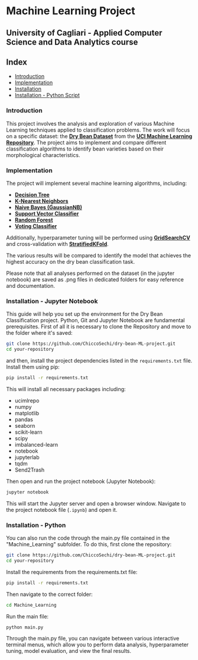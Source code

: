 # Machine Learning Project
## University of Cagliari - Applied Computer Science and Data Analytics course

## Index
- [Introduction](#Introduction)
- [Implementation](#Implementation)
- [Installation](#installation---jupyter-notebook)  
- [Installation - Python Script](#installation---python)  

### Introduction
This project involves the analysis and exploration of various Machine Learning techniques applied to classification problems. The work will focus on a specific dataset: the [**Dry Bean Dataset**](https://archive.ics.uci.edu/dataset/602/dry+bean+dataset) from the [**UCI Machine Learning Repository**](https://archive.ics.uci.edu/). The project aims to implement and compare different classification algorithms to identify bean varieties based on their morphological characteristics.

### Implementation
The project will implement several machine learning algorithms, including:

- [**Decision Tree**](https://scikit-learn.org/stable/modules/generated/sklearn.tree.DecisionTreeClassifier.html)
- [**K-Nearest Neighbors**](https://scikit-learn.org/stable/modules/generated/sklearn.neighbors.KNeighborsClassifier.html)
- [**Naive Bayes (GaussianNB)**](https://scikit-learn.org/stable/modules/generated/sklearn.naive_bayes.GaussianNB.html)
- [**Support Vector Classifier**](https://scikit-learn.org/stable/modules/generated/sklearn.svm.SVC.html)
- [**Random Forest**](https://scikit-learn.org/stable/modules/generated/sklearn.ensemble.RandomForestClassifier.html)
- [**Voting Classifier**](https://scikit-learn.org/stable/modules/generated/sklearn.ensemble.VotingClassifier.html)

Additionally, hyperparameter tuning will be performed using [**GridSearchCV**](https://scikit-learn.org/stable/modules/generated/sklearn.model_selection.GridSearchCV.html) and cross-validation with [**StratifiedKFold**](https://scikit-learn.org/stable/modules/generated/sklearn.model_selection.StratifiedKFold.html).

The various results will be compared to identify the model that achieves the highest accuracy on the dry bean classification task.

Please note that all analyses performed on the dataset (in the jupyter notebook) are saved as .png files in dedicated folders for easy reference and documentation.

### Installation - Jupyter Notebook
This guide will help you set up the environment for the Dry Bean Classification project.
Python, Git and Jupyter Notebook are fundamental prerequisites.
First of all it is necessary to clone the Repository and move to the folder where it's saved:

```bash
git clone https://github.com/ChiccoSechi/dry-bean-ML-project.git
cd your-repository
```

and then, install the project dependencies listed in the `requirements.txt` file. Install them using pip:

```bash
pip install -r requirements.txt
```

This will install all necessary packages including:
- ucimlrepo
- numpy
- matplotlib
- pandas
- seaborn
- scikit-learn
- scipy
- imbalanced-learn
- notebook
- jupyterlab
- tqdm
- Send2Trash

Then open and run the project notebook (Jupyter Notebook):

```bash
jupyter notebook
```

This will start the Jupyter server and open a browser window. Navigate to the project notebook file (`.ipynb`) and open it.

### Installation - Python

You can also run the code through the main.py file contained in the "Machine_Learning" subfolder. To do this, first clone the repository:

```bash
git clone https://github.com/ChiccoSechi/dry-bean-ML-project.git
cd your-repository
```

Install the requirements from the requirements.txt file:

```bash
pip install -r requirements.txt
```

Then navigate to the correct folder:

```bash 
cd Machine_Learning
```

Run the main file:

```bash 
python main.py
```

Through the main.py file, you can navigate between various interactive terminal menus, which allow you to perform data analysis, hyperparameter tuning, model evaluation, and view the final results.